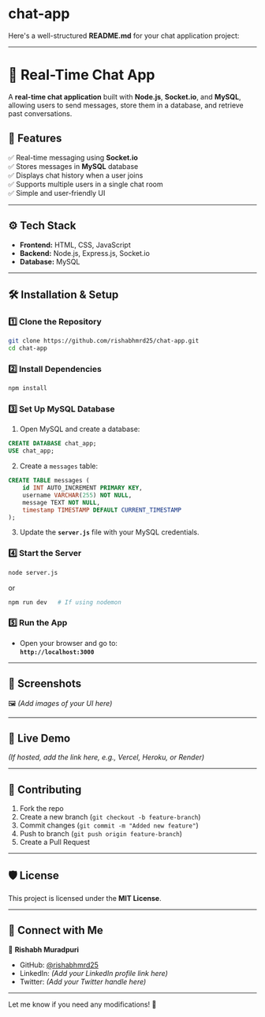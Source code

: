 # chat-app
Here's a well-structured **README.md** for your chat application project:  

---

# **💬 Real-Time Chat App**  

A **real-time chat application** built with **Node.js**, **Socket.io**, and **MySQL**, allowing users to send messages, store them in a database, and retrieve past conversations.  

## 🚀 **Features**  

✅ Real-time messaging using **Socket.io**  
✅ Stores messages in **MySQL** database  
✅ Displays chat history when a user joins  
✅ Supports multiple users in a single chat room  
✅ Simple and user-friendly UI  

---

## ⚙️ **Tech Stack**  

- **Frontend:** HTML, CSS, JavaScript  
- **Backend:** Node.js, Express.js, Socket.io  
- **Database:** MySQL  

---

## 🛠 **Installation & Setup**  

### 1️⃣ **Clone the Repository**  
```sh
git clone https://github.com/rishabhmrd25/chat-app.git
cd chat-app
```

### 2️⃣ **Install Dependencies**  
```sh
npm install
```

### 3️⃣ **Set Up MySQL Database**  
1. Open MySQL and create a database:  
```sql
CREATE DATABASE chat_app;
USE chat_app;
```
2. Create a `messages` table:  
```sql
CREATE TABLE messages (
    id INT AUTO_INCREMENT PRIMARY KEY,
    username VARCHAR(255) NOT NULL,
    message TEXT NOT NULL,
    timestamp TIMESTAMP DEFAULT CURRENT_TIMESTAMP
);
```
3. Update the **`server.js`** file with your MySQL credentials.

### 4️⃣ **Start the Server**  
```sh
node server.js
```
or  
```sh
npm run dev   # If using nodemon
```

### 5️⃣ **Run the App**  
- Open your browser and go to:  
  **`http://localhost:3000`**  

---

## 📸 **Screenshots**  

🖼️ *(Add images of your UI here)*  

---

## 🔗 **Live Demo**  

*(If hosted, add the link here, e.g., Vercel, Heroku, or Render)*  

---

## 📝 **Contributing**  

1. Fork the repo  
2. Create a new branch (`git checkout -b feature-branch`)  
3. Commit changes (`git commit -m "Added new feature"`)  
4. Push to branch (`git push origin feature-branch`)  
5. Create a Pull Request  

---

## 🛡️ **License**  

This project is licensed under the **MIT License**.  

---

## 🤝 **Connect with Me**  

👤 **Rishabh Muradpuri**  
- GitHub: [@rishabhmrd25](https://github.com/rishabhmrd25)  
- LinkedIn: *(Add your LinkedIn profile link here)*  
- Twitter: *(Add your Twitter handle here)*  

---

Let me know if you need any modifications! 🚀
